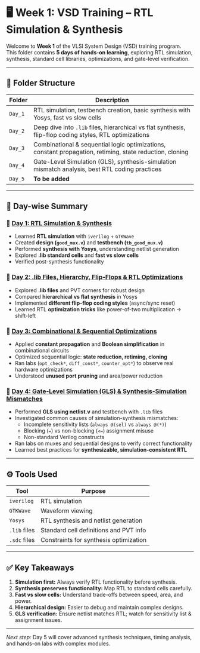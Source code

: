 # 🖥️ Week 1: VSD Training – RTL Simulation & Synthesis

Welcome to **Week 1** of the VLSI System Design (VSD) training program.  
This folder contains **5 days of hands-on learning**, exploring RTL simulation, synthesis, standard cell libraries, optimizations, and gate-level verification.  


---

## 📂 Folder Structure

| Folder       | Description |
| ------------ | ----------- |
| `Day_1`      | RTL simulation, testbench creation, basic synthesis with Yosys, fast vs slow cells |
| `Day_2`      | Deep dive into `.lib` files, hierarchical vs flat synthesis, flip-flop coding styles, RTL optimizations |
| `Day_3`      | Combinational & sequential logic optimizations, constant propagation, retiming, state reduction, cloning |
| `Day_4`      | Gate-Level Simulation (GLS), synthesis-simulation mismatch analysis, best RTL coding practices |
| `Day_5`      | **To be added** |

---

## 📘 Day-wise Summary

### 🚀 [Day 1: RTL Simulation & Synthesis](./Day_1)
- Learned **RTL simulation** with `iverilog` + `GTKWave`  
- Created **design (`good_mux.v`)** and **testbench (`tb_good_mux.v`)**  
- Performed **synthesis with Yosys**, understanding netlist generation  
- Explored **.lib standard cells** and **fast vs slow cells**  
- Verified post-synthesis functionality

### 📘 [Day 2: .lib Files, Hierarchy, Flip-Flops & RTL Optimizations](./Day_2)
- Explored **.lib files** and PVT corners for robust design  
- Compared **hierarchical vs flat synthesis** in Yosys  
- Implemented **different flip-flop coding styles** (async/sync reset)  
- Learned RTL **optimization tricks** like power-of-two multiplication → shift-left

### 📘 [Day 3: Combinational & Sequential Optimizations](./Day_3)
- Applied **constant propagation** and **Boolean simplification** in combinational circuits  
- Optimized sequential logic: **state reduction, retiming, cloning**  
- Ran labs (`opt_check*`, `diff_const*`, `counter_opt*`) to observe real hardware optimizations  
- Understood **unused port pruning** and area/power reduction

### 📘 [Day 4: Gate-Level Simulation (GLS) & Synthesis-Simulation Mismatches](./Day_4)
- Performed **GLS using netlist.v** and testbench with `.lib` files  
- Investigated common causes of simulation-synthesis mismatches:
  - Incomplete sensitivity lists (`always @(sel)` vs `always @(*)`)  
  - Blocking (`=`) vs non-blocking (`<=`) assignment misuse  
  - Non-standard Verilog constructs  
- Ran labs on muxes and sequential designs to verify correct functionality  
- Learned best practices for **synthesizable, simulation-consistent RTL**

---

## ⚙️ Tools Used

| Tool          | Purpose |
| ------------- | ------- |
| `iverilog`    | RTL simulation |
| `GTKWave`     | Waveform viewing |
| `Yosys`       | RTL synthesis and netlist generation |
| `.lib` files  | Standard cell definitions and PVT info |
| `.sdc` files  | Constraints for synthesis optimization |

---

## ✅ Key Takeaways

1. **Simulation first:** Always verify RTL functionality before synthesis.  
2. **Synthesis preserves functionality:** Map RTL to standard cells carefully.  
3. **Fast vs slow cells:** Understand trade-offs between speed, area, and power.  
4. **Hierarchical design:** Easier to debug and maintain complex designs.  
5. **GLS verification:** Ensure netlist matches RTL; watch for sensitivity list & assignment issues.  

---

*Next step:* Day 5 will cover advanced synthesis techniques, timing analysis, and hands-on labs with complex modules.
